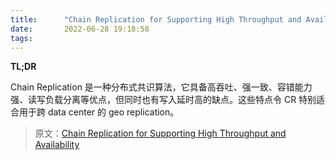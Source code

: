 ```yaml
---
title:      "Chain Replication for Supporting High Throughput and Availability"
date:       2022-06-28 19:18:58
tags:
---
```


**TL;DR**

Chain Replication 是一种分布式共识算法，它具备高吞吐、强一致、容错能力强、读写负载分离等优点，但同时也有写入延时高的缺点。这些特点令 CR 特别适合用于跨 data center 的 geo replication。

> 原文：[Chain Replication for Supporting High Throughput and Availability](https://www.usenix.org/legacy/events/osdi04/tech/full_papers/renesse/renesse.pdf)

<!--more-->